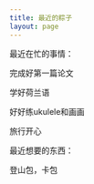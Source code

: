 ```yaml
---
title: 最近的粽子
layout: page
---
```


最近在忙的事情：

完成好第一篇论文

学好荷兰语

好好练ukulele和画画

旅行开心

最近想要的东西：

登山包，卡包
